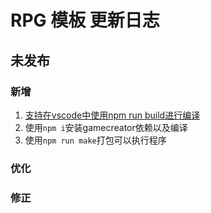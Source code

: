 # RPG 模板 更新日志

## 未发布
### 新增
1. [支持在vscode中使用npm run build进行编译](https://e.gitee.com/gamecreator/dashboard?issue=I4K2QY)
2. 使用`npm i`安装gamecreator依赖以及编译
3. 使用`npm run make`打包可以执行程序

### 优化

### 修正